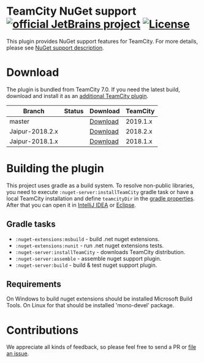 # TeamCity NuGet support [![official JetBrains project](http://jb.gg/badges/official-plastic.svg)](https://confluence.jetbrains.com/display/ALL/JetBrains+on+GitHub) [![License](https://img.shields.io/badge/License-Apache%202.0-blue.svg)](https://opensource.org/licenses/Apache-2.0)

This plugin provides NuGet support features for TeamCity. For more details, please see [NuGet support description](https://confluence.jetbrains.com/display/TCDL/NuGet).

# Download

The plugin is bundled from TeamCity 7.0. If you need the latest build, download and install it as an [additional TeamCity plugin](https://confluence.jetbrains.com/display/TCDL/Installing+Additional+Plugins).

| Branch | Status | Download | TeamCity |
|--------|--------|----------|----------|
| master | <a href="https://teamcity.jetbrains.com/viewType.html?buildTypeId=TeamCityPluginsByJetBrains_NuGet_NuGetSupportForTrunk&guest=1"><img src="https://teamcity.jetbrains.com/app/rest/builds/buildType:(id:TeamCityPluginsByJetBrains_NuGet_NuGetSupportForTrunk)/statusIcon.svg" alt=""/></a> | [Download](https://teamcity.jetbrains.com/repository/download/TeamCityPluginsByJetBrains_NuGet_NuGetSupportForTrunk/.lastSuccessful/dotNetPackagesSupport.zip?guest=1)| 2019.1.x |
| Jaipur-2018.2.x | <a href="https://teamcity.jetbrains.com/viewType.html?buildTypeId=TeamCityPluginsByJetBrains_NuGet_NuGetSupportFor20182x&guest=1"><img src="https://teamcity.jetbrains.com/app/rest/builds/buildType:(id:TeamCityPluginsByJetBrains_NuGet_NuGetSupportFor20182x)/statusIcon.svg" alt=""/></a> | [Download](https://teamcity.jetbrains.com/repository/download/TeamCityPluginsByJetBrains_NuGet_NuGetSupportFor20182x/.lastSuccessful/dotNetPackagesSupport.zip?guest=1)| 2018.2.x |
| Jaipur-2018.1.x | <a href="https://teamcity.jetbrains.com/viewType.html?buildTypeId=TeamCityPluginsByJetBrains_NuGet_NuGetSupportFor20181x&guest=1"><img src="https://teamcity.jetbrains.com/app/rest/builds/buildType:(id:TeamCityPluginsByJetBrains_NuGet_NuGetSupportFor20181x)/statusIcon.svg" alt=""/></a> | [Download](https://teamcity.jetbrains.com/repository/download/TeamCityPluginsByJetBrains_NuGet_NuGetSupportFor20181x/.lastSuccessful/dotNetPackagesSupport.zip?guest=1)| 2018.1.x |

# Building the plugin
This project uses gradle as a build system. To resolve non-public libraries, you need to execute `:nuget-server:installTeamCity` gradle task or have a local TeamCity installation and define `teamcityDir` in the [gradle properties](https://docs.gradle.org/current/userguide/build_environment.html). After that you can open it in [IntelliJ IDEA](https://www.jetbrains.com/idea/help/importing-project-from-gradle-model.html) or [Eclipse](http://gradle.org/eclipse/).

## Gradle tasks
* `:nuget-extensions:msbuild` - build .net nuget extensions.
* `:nuget-extensions:nunit` - run .net nuget extensions tests.
* `:nuget-server:installTeamCity` - downloads TeamCity distribution.
* `:nuget-server:assemble` - assemble nuget support plugin.
* `:nuget-server:build` - build & test nuget support plugin.

## Requirements

On Windows to build nuget extensions should be installed Microsoft Build Tools.
On Linux for that should be installed 'mono-devel' package.

# Contributions
We appreciate all kinds of feedback, so please feel free to send a PR or [file an issue](https://youtrack.jetbrains.com/newIssue?project=TW&c=Subsystem%20plugin%3A%20NuGet).

